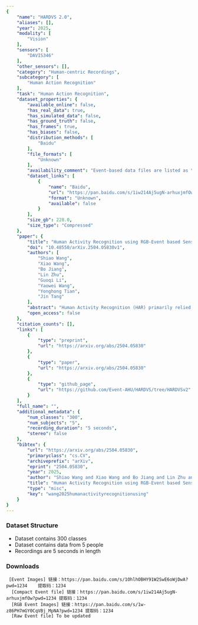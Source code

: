 ```yaml
---
{
    "name": "HARDVS 2.0",
    "aliases": [],
    "year": 2025,
    "modality": [
        "Vision"
    ],
    "sensors": [
        "DAVIS346"
    ],
    "other_sensors": [],
    "category": "Human-centric Recordings",
    "subcategory": [
        "Human Action Recognition"
    ],
    "task": "Human Action Recognition",
    "dataset_properties": {
        "available_online": false,
        "has_real_data": true,
        "has_simulated_data": false,
        "has_ground_truth": false,
        "has_frames": true,
        "has_biases": false,
        "distribution_methods": [
            "Baidu"
        ],
        "file_formats": [
            "Unknown"
        ],
        "availability_comment": "Event-based data files are listed as \"To be updated\"",
        "dataset_links": [
            {
                "name": "Baidu",
                "url": "https://pan.baidu.com/s/1iw214Aj5ugN-arhuxjmfOw?pwd=1234",
                "format": "Unknown",
                "available": false
            }
        ],
        "size_gb": 228.0,
        "size_type": "Compressed"
    },
    "paper": {
        "title": "Human Activity Recognition using RGB-Event based Sensors: A Multi-modal Heat Conduction Model and A Benchmark Dataset",
        "doi": "10.48550/arXiv.2504.05830v1",
        "authors": [
            "Shiao Wang",
            "Xiao Wang",
            "Bo Jiang",
            "Lin Zhu",
            "Guoqi Li",
            "Yaowei Wang",
            "Yonghong Tian",
            "Jin Tang"
        ],
        "abstract": "Human Activity Recognition (HAR) primarily relied on traditional RGB cameras to achieve high-performance activity recognition. However, the challenging factors in real-world scenarios, such as insufficient lighting and rapid movements, inevitably degrade the performance of RGB cameras. To address these challenges, biologically inspired event cameras offer a promising solution to overcome the limitations of traditional RGB cameras. In this work, we rethink human activity recognition by combining the RGB and event cameras. The first contribution is the proposed large-scale multi-modal RGB-Event human activity recognition benchmark dataset, termed HARDVS 2.0, which bridges the dataset gaps. It contains 300 categories of everyday real-world actions with a total of 107,646 paired videos covering various challenging scenarios. Inspired by the physics-informed heat conduction model, we propose a novel multi-modal heat conduction operation framework for effective activity recognition, termed MMHCO-HAR. More in detail, given the RGB frames and event streams, we first extract the feature embeddings using a stem network. Then, multi-modal Heat Conduction blocks are designed to fuse the dual features, the key module of which is the multi-modal Heat Conduction Operation layer. We integrate RGB and event embeddings through a multi-modal DCT-IDCT layer while adaptively incorporating the thermal conductivity coefficient via FVEs into this module. After that, we propose an adaptive fusion module based on a policy routing strategy for high-performance classification. Comprehensive experiments demonstrate that our method consistently performs well, validating its effectiveness and robustness. The source code and benchmark dataset will be released on https://github.com/Event-AHU/HARDVS/tree/HARDVSv2",
        "open_access": false
    },
    "citation_counts": [],
    "links": [
        {
            "type": "preprint",
            "url": "https://arxiv.org/abs/2504.05830"
        },
        {
            "type": "paper",
            "url": "https://arxiv.org/abs/2504.05830"
        },
        {
            "type": "github_page",
            "url": "https://github.com/Event-AHU/HARDVS/tree/HARDVSv2"
        }
    ],
    "full_name": "",
    "additional_metadata": {
        "num_classes": "300",
        "num_subjects": "5",
        "recording_duration": "5 seconds",
        "stereo": false
    },
    "bibtex": {
        "url": "https://arxiv.org/abs/2504.05830",
        "primaryclass": "cs.CV",
        "archiveprefix": "arXiv",
        "eprint": "2504.05830",
        "year": 2025,
        "author": "Shiao Wang and Xiao Wang and Bo Jiang and Lin Zhu and Guoqi Li and Yaowei Wang and Yonghong Tian and Jin Tang",
        "title": "Human Activity Recognition using RGB-Event based Sensors: A Multi-modal Heat Conduction Model and A Benchmark Dataset",
        "type": "misc",
        "key": "wang2025humanactivityrecognitionusing"
    }
}
---
```



### Dataset Structure
- Dataset contains 300 classes
- Dataset contains data from 5 people
- Recordings are 5 seconds in length


### Downloads
```
 [Event Images] 链接：https://pan.baidu.com/s/1OhlhOBHY91W2SwE6oWjDwA?pwd=1234    提取码：1234
  [Compact Event file] 链接：https://pan.baidu.com/s/1iw214Aj5ugN-arhuxjmfOw?pwd=1234 提取码：1234
  [RGB Event Images] 链接：https://pan.baidu.com/s/1w-z86PH7mGY0CqVBj_MpNA?pwd=1234 提取码：1234
  [Raw Event file] To be updated 
```